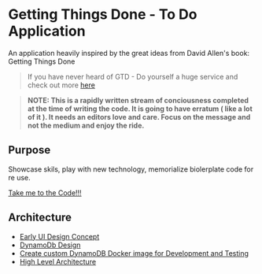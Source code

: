 # Getting Things Done - To Do Application
An application heavily inspired by the great ideas from David Allen's book: Getting Things Done

> If you have never heard of GTD - Do yourself a huge service and check out more [here](https://www.amazon.com/Getting-Things-Done-Stress-Free-Productivity/dp/0143126563/ref=sr_1_2?crid=1VE575S8WWMKQ&keywords=david+allen+getting+things+done&qid=1580194663&sprefix=David+Allen%2Caps%2C173&sr=8-2)

> **__NOTE:  This is a rapidly written stream of conciousness completed at the time of writing the code. It is going to have erratum ( like a lot of it ).  It needs an editors love and care.  Focus on the message and not the medium and enjoy the ride.__**  

## Purpose
Showcase skils, play with new technology, memorialize biolerplate code for re use.

[Take me to the Code!!!](./Code/README.md)

## Architecture
* [Early UI Design Concept](./Docs/Design/README.md)
* [DynamoDb Design](./Docs/DynamoDbModeling/README.md)
* [Create custom DynamoDB Docker image for Development and Testing](./Docs/MakeDnaymoDbDockerImage/README.md)
* [High Level Architecture](./Docs/Architecture/README.md)